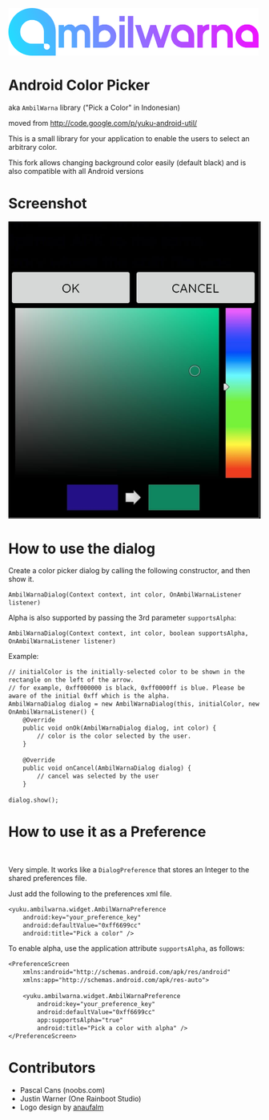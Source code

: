 ![logo](./Ambilwarna-logotype4.png)

Android Color Picker
====================

aka `AmbilWarna` library ("Pick a Color" in Indonesian)

moved from http://code.google.com/p/yuku-android-util/

This is a small library for your application to enable the users to select an arbitrary color. 

This fork allows changing background color easily (default black) and is also compatible with all Android versions

Screenshot
===========

<img src='ss.jpg'>


How to use the dialog
=====================

Create a color picker dialog by calling the following constructor, and then show it.

    AmbilWarnaDialog(Context context, int color, OnAmbilWarnaListener listener)

Alpha is also supported by passing the 3rd parameter `supportsAlpha`:

    AmbilWarnaDialog(Context context, int color, boolean supportsAlpha, OnAmbilWarnaListener listener)

Example:

    // initialColor is the initially-selected color to be shown in the rectangle on the left of the arrow.
    // for example, 0xff000000 is black, 0xff0000ff is blue. Please be aware of the initial 0xff which is the alpha.
    AmbilWarnaDialog dialog = new AmbilWarnaDialog(this, initialColor, new OnAmbilWarnaListener() {
    	@Override
    	public void onOk(AmbilWarnaDialog dialog, int color) {
    		// color is the color selected by the user.
    	}
    		
    	@Override
    	public void onCancel(AmbilWarnaDialog dialog) {
    		// cancel was selected by the user
    	}

    dialog.show();

How to use it as a Preference
=============================

![]()

Very simple. It works like a `DialogPreference` that stores an Integer to the shared preferences file.

Just add the following to the preferences xml file.

  	<yuku.ambilwarna.widget.AmbilWarnaPreference
  		android:key="your_preference_key"
  		android:defaultValue="0xff6699cc" 
  		android:title="Pick a color" />

To enable alpha, use the application attribute `supportsAlpha`, as follows:

    <PreferenceScreen
    	xmlns:android="http://schemas.android.com/apk/res/android"
    	xmlns:app="http://schemas.android.com/apk/res-auto">
    	
    	<yuku.ambilwarna.widget.AmbilWarnaPreference
    		android:key="your_preference_key"
    		android:defaultValue="0xff6699cc" 
    		app:supportsAlpha="true"
    		android:title="Pick a color with alpha" />
    </PreferenceScreen>

Contributors
============

* Pascal Cans (noobs.com)
* Justin Warner (One Rainboot Studio)
* Logo design by [anaufalm](https://github.com/anaufalm)

